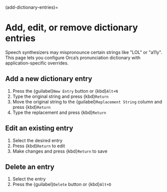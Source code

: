 (add-dictionary-entries)=
# Add, edit, or remove dictionary entries

Speech synthesizers may mispronounce certain strings like "LOL" or "a11y".  
This page lets you configure Orca’s pronunciation dictionary with application-specific overrides.

## Add a new dictionary entry

1. Press the {guilabel}`New Entry` button or {kbd}`Alt+N`
2. Type the original string and press {kbd}`Return`
3. Move the original string to the {guilabel}`Replacement String` column and press {kbd}`Return`
4. Type the replacement and press {kbd}`Return` 

## Edit an existing entry

1. Select the desired entry
2. Press {kbd}`Return` to edit
3. Make changes and press {kbd}`Return` to save

## Delete an entry

1. Select the entry
2. Press the {guilabel}`Delete` button or {kbd}`Alt+D`
